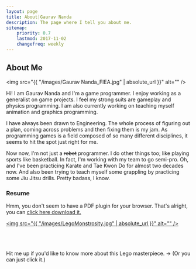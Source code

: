 ```yaml
---
layout: page
title: About|Gaurav Nanda
description: The page where I tell you about me.
sitemap:
    priority: 0.7
    lastmod: 2017-11-02
    changefreq: weekly
---
```

## About Me

<span class="image left"><img src="{{ "/images/Gaurav Nanda_FIEA.jpg" | absolute_url }}" alt="" /></span>

Hi! I am Gaurav Nanda and I'm a game programmer. I enjoy working as a generalist on game projects. I feel my strong suits are gameplay and physics programming. I am also currently working on teaching myself animation and graphics programming.

I have always been drawn to Engineering. The whole process of figuring out a plan, coming across problems and then fixing them is my jam. As programming games is a field composed of so many different disciplines, it seems to hit the spot just right for me.

Now now, I'm not just a <strike>robot</strike> programmer. I do other things too; like playing sports like basketball. In fact, I'm working with my team to go semi-pro. Oh, and I've been practicing Karate and Tae Kwon Do for almost two decades now. And also been trying to teach myself some grappling by practicing some Jiu Jitsu drills. Pretty badass, I know.

### Resume
<object data="/files/GauravNanda_Resume.pdf" type="application/pdf" width="100%" height="1500px"> 
	<p>Hmm, you don't seem to have a PDF plugin for your browser.
	That's alright, you can <a href="/files/GauravNanda_Resume.pdf">click here download it.</a></p>
</object>

<span class="image right"><a href="mailto:info@gnanda.com?subject=What in blazes is that Lego Monstrosity!?"><img src="{{ "/images/LegoMonstrosity.jpg" | absolute_url }}" alt="" /></a></span>

<br><br><br>
Hit me up if you'd like to know more about this Lego masterpiece. &#8594;
(Or you can just click it.)